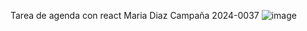 Tarea de agenda con react
Maria Diaz Campaña 2024-0037
![image](https://github.com/user-attachments/assets/4e737b26-a4ca-400e-bbc8-41e7a4695580)
